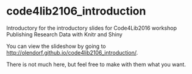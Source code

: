 # code4lib2106_introduction
Introductory for the introductory slides for Code4Lib2016 workshop Publishing Research Data with Knitr and Shiny

You can view the slideshow by going to http://olendorf.github.io/code4lib2106_introduction/.

There is not much here, but feel free to make with them what you want.
